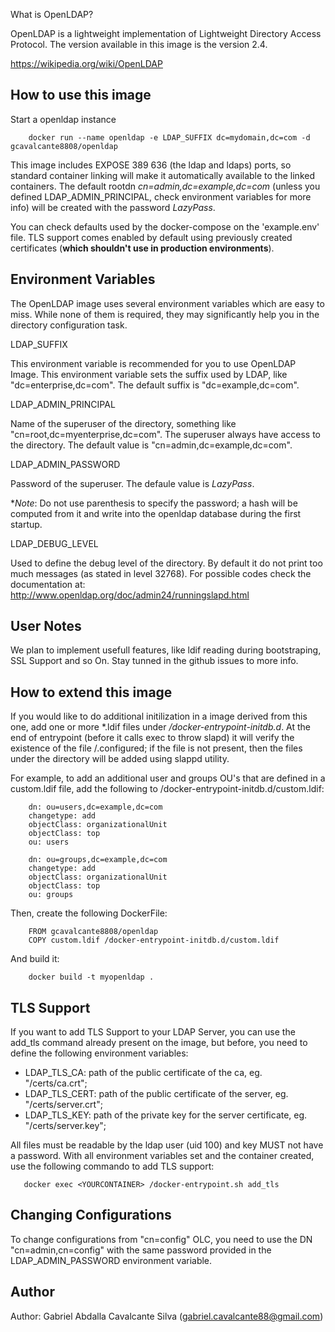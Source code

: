 What is OpenLDAP?

OpenLDAP is a lightweight implementation of Lightweight Directory Access Protocol. The version available in this image is the version 2.4.

https://wikipedia.org/wiki/OpenLDAP

How to use this image
---------------------

Start a openldap instance

```
    docker run --name openldap -e LDAP_SUFFIX dc=mydomain,dc=com -d gcavalcante8808/openldap
```

This image includes EXPOSE 389 636 (the ldap and ldaps) ports, so standard container linking
will make it automatically available to the linked containers. The default rootdn *cn=admin,dc=example,dc=com* (unless you defined LDAP_ADMIN_PRINCIPAL, check environment variables for more info) will be created with the password *LazyPass*.

You can check defaults used by the docker-compose on the 'example.env' file. TLS support comes enabled by default using previously created certificates (**which shouldn't use in production environments**).

Environment Variables
---------------------

The OpenLDAP image uses several environment variables which are easy to miss. While none of them is required,
they may significantly help you in the directory configuration task.

LDAP_SUFFIX

This environment variable is recommended for you to use OpenLDAP Image. This environment variable sets the suffix used by LDAP,
like "dc=enterprise,dc=com". The default suffix is "dc=example,dc=com".

LDAP_ADMIN_PRINCIPAL

Name of the superuser of the directory, something like "cn=root,dc=myenterprise,dc=com". The superuser always have access to the directory.
The default value is "cn=admin,dc=example,dc=com".

LDAP_ADMIN_PASSWORD

Password of the superuser. The defaule value is *LazyPass*. 

**Note*: Do not use parenthesis to specify the password; a hash will be computed from it and write into the openldap database during the first
startup.

LDAP_DEBUG_LEVEL

Used to define the debug level of the directory. By default it do not print too much messages (as stated in level 32768). For possible codes
check the documentation at: http://www.openldap.org/doc/admin24/runningslapd.html

User Notes
----------

We plan to implement usefull features, like ldif reading during bootstraping, SSL Support and so On. Stay tunned in the github issues to more info.

How to extend this image
------------------------

If you would like to do additional initilization in a image derived from this one, add one or more *.ldif files under */docker-entrypoint-initdb.d*. At the end of entrypoint (before it calls exec to throw slapd) it will verify the existence of the file /.configured; if the file is not present, then the files under the directory will be added using slappd utility.

For example, to add an additional user and groups OU's that are defined in a custom.ldif file, add the following to /docker-entrypoint-initdb.d/custom.ldif:

```
    dn: ou=users,dc=example,dc=com
    changetype: add
    objectClass: organizationalUnit
    objectClass: top
    ou: users

    dn: ou=groups,dc=example,dc=com
    changetype: add
    objectClass: organizationalUnit
    objectClass: top
    ou: groups
```

Then, create the following DockerFile:

```
    FROM gcavalcante8808/openldap
    COPY custom.ldif /docker-entrypoint-initdb.d/custom.ldif
```

And build it:

```
    docker build -t myopenldap .
```

TLS Support
-----------

If you want to add TLS Support to your LDAP Server, you can use the add_tls command already present on the image, but before, you need to define the following environment variables:

 * LDAP_TLS_CA: path of the public certificate of the ca, eg. "/certs/ca.crt";
 * LDAP_TLS_CERT: path of the public certificate of the server, eg. "/certs/server.crt";
 * LDAP_TLS_KEY: path of the private key for the server certificate, eg. "/certs/server.key";

All files must be readable by the ldap user (uid 100) and key MUST not have a password. With all environment variables set and the container created, use the following commando to add TLS support:

```
   docker exec <YOURCONTAINER> /docker-entrypoint.sh add_tls
```

Changing Configurations
-----------------------

To change configurations from "cn=config" OLC, you need to use the DN "cn=admin,cn=config" with the same password provided in the LDAP_ADMIN_PASSWORD environment variable.

Author
------

Author: Gabriel Abdalla Cavalcante Silva (gabriel.cavalcante88@gmail.com)

